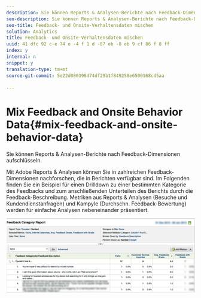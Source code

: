 ```yaml
---
description: Sie können Reports & Analysen-Berichte nach Feedback-Dimensionen aufschlüsseln.
seo-description: Sie können Reports & Analysen-Berichte nach Feedback-Dimensionen aufschlüsseln.
seo-title: Feedback- und Onsite-Verhaltensdaten mischen
solution: Analytics
title: Feedback- und Onsite-Verhaltensdaten mischen
uuid: 41 dfc 92 c-e 74 e -4 f 1 d -87 eb -8 eb 9 cf 86 f 8 ff
index: y
internal: n
snippet: y
translation-type: tm+mt
source-git-commit: 5e22d080398d74df29b1f849258e6500168cd5aa

---
```



# Mix Feedback and Onsite Behavior Data{#mix-feedback-and-onsite-behavior-data}

Sie können Reports &amp; Analysen-Berichte nach Feedback-Dimensionen aufschlüsseln.

Mit Adobe Reports &amp; Analysen können Sie in zahlreichen Feedback-Dimensionen nachforschen, die in Berichten verfügbar sind. Im Folgenden finden Sie ein Beispiel für einen Drilldown zu einer bestimmten Kategorie des Feedbacks und zum anschließenden Unterteilen des Berichts durch die Feedback-Beschreibung. Metriken aus Reports &amp; Analysen (Besuche und Kundendienstanfragen) und Kampyle (Durchschn. Feedback-Bewertung) werden für einfache Analysen nebeneinander präsentiert.

![](assets/feedback_category_report.png)

